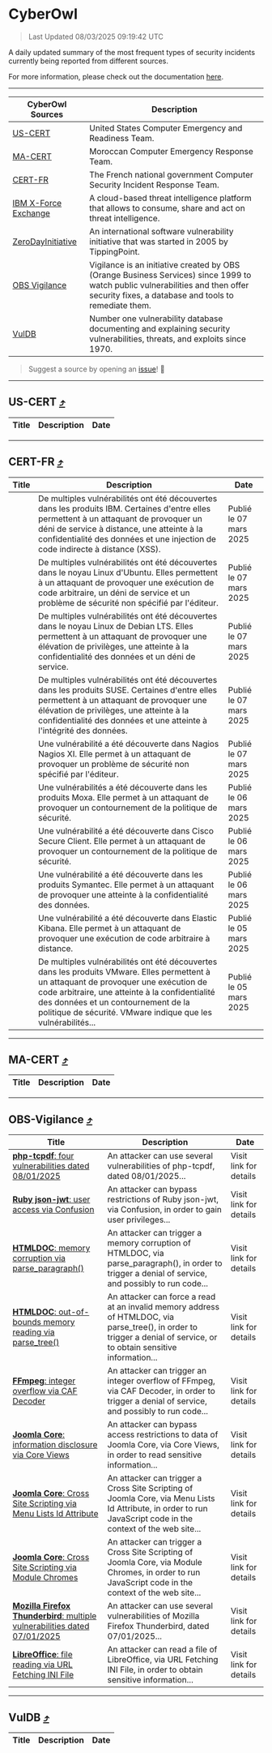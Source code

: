 
 <div id='top'></div>

# CyberOwl

 > Last Updated 08/03/2025 09:19:42 UTC
 
 A daily updated summary of the most frequent types of security incidents currently being reported from different sources.
 
 For more information, please check out the documentation [here](./docs/README.md).
 
 ---
 |CyberOwl Sources|Description|
 |---|---|
 |[US-CERT](#us-cert-arrow_heading_up)|United States Computer Emergency and Readiness Team.|
 |[MA-CERT](#ma-cert-arrow_heading_up)|Moroccan Computer Emergency Response Team.|
 |[CERT-FR](#cert-fr-arrow_heading_up)|The French national government Computer Security Incident Response Team.|
 |[IBM X-Force Exchange](#ibmcloud-arrow_heading_up)|A cloud-based threat intelligence platform that allows to consume, share and act on threat intelligence.|
 |[ZeroDayInitiative](#zerodayinitiative-arrow_heading_up)|An international software vulnerability initiative that was started in 2005 by TippingPoint.|
 |[OBS Vigilance](#obs-vigilance-arrow_heading_up)|Vigilance is an initiative created by OBS (Orange Business Services) since 1999 to watch public vulnerabilities and then offer security fixes, a database and tools to remediate them.|
 |[VulDB](#vuldb-arrow_heading_up)|Number one vulnerability database documenting and explaining security vulnerabilities, threats, and exploits since 1970.|
 
 > Suggest a source by opening an [issue](https://github.com/karimhabush/cyberowl/issues)! :raised_hands:
 ---

## US-CERT [:arrow_heading_up:](#cyberowl)

 |Title|Description|Date|
 |---|---|---|
 
 ---

## CERT-FR [:arrow_heading_up:](#cyberowl)

 |Title|Description|Date|
 |---|---|---|
 |[](https://www.cert.ssi.gouv.fr/avis/CERTFR-2025-AVI-0186/)|De multiples vulnérabilités ont été découvertes dans les produits IBM. Certaines d'entre elles permettent à un attaquant de provoquer un déni de service à distance, une atteinte à la confidentialité des données et une injection de code indirecte à distance (XSS).|Publié le 07 mars 2025|
 |[](https://www.cert.ssi.gouv.fr/avis/CERTFR-2025-AVI-0185/)|De multiples vulnérabilités ont été découvertes dans le noyau Linux d'Ubuntu. Elles permettent à un attaquant de provoquer une exécution de code arbitraire, un déni de service et un problème de sécurité non spécifié par l'éditeur.|Publié le 07 mars 2025|
 |[](https://www.cert.ssi.gouv.fr/avis/CERTFR-2025-AVI-0184/)|De multiples vulnérabilités ont été découvertes dans le noyau Linux de Debian LTS. Elles permettent à un attaquant de provoquer une élévation de privilèges, une atteinte à la confidentialité des données et un déni de service.|Publié le 07 mars 2025|
 |[](https://www.cert.ssi.gouv.fr/avis/CERTFR-2025-AVI-0183/)|De multiples vulnérabilités ont été découvertes dans les produits SUSE. Certaines d'entre elles permettent à un attaquant de provoquer une élévation de privilèges, une atteinte à la confidentialité des données et une atteinte à l'intégrité des données.|Publié le 07 mars 2025|
 |[](https://www.cert.ssi.gouv.fr/avis/CERTFR-2025-AVI-0182/)|Une vulnérabilité a été découverte dans Nagios Nagios XI. Elle permet à un attaquant de provoquer un problème de sécurité non spécifié par l'éditeur.|Publié le 07 mars 2025|
 |[](https://www.cert.ssi.gouv.fr/avis/CERTFR-2025-AVI-0181/)|Une vulnérabilités a été découverte dans les produits Moxa. Elle permet à un attaquant de provoquer un contournement de la politique de sécurité.|Publié le 06 mars 2025|
 |[](https://www.cert.ssi.gouv.fr/avis/CERTFR-2025-AVI-0180/)|Une vulnérabilité a été découverte dans Cisco Secure Client. Elle permet à un attaquant de provoquer un contournement de la politique de sécurité.|Publié le 06 mars 2025|
 |[](https://www.cert.ssi.gouv.fr/avis/CERTFR-2025-AVI-0179/)|Une vulnérabilité a été découverte dans les produits Symantec. Elle permet à un attaquant de provoquer une atteinte à la confidentialité des données.|Publié le 06 mars 2025|
 |[](https://www.cert.ssi.gouv.fr/avis/CERTFR-2025-AVI-0178/)|Une vulnérabilité a été découverte dans Elastic Kibana. Elle permet à un attaquant de provoquer une exécution de code arbitraire à distance.|Publié le 05 mars 2025|
 |[](https://www.cert.ssi.gouv.fr/avis/CERTFR-2025-AVI-0177/)|De multiples vulnérabilités ont été découvertes dans les produits VMware. Elles permettent à un attaquant de provoquer une exécution de code arbitraire, une atteinte à la confidentialité des données et un contournement de la politique de sécurité. VMware indique que les vulnérabilités...|Publié le 05 mars 2025|
 
 ---

## MA-CERT [:arrow_heading_up:](#cyberowl)

 |Title|Description|Date|
 |---|---|---|
 
 ---

## OBS-Vigilance [:arrow_heading_up:](#cyberowl)

 |Title|Description|Date|
 |---|---|---|
 |[<a href="https://vigilance.fr/vulnerability/php-tcpdf-four-vulnerabilities-dated-08-01-2025-46018" class="noirorange"><b>php-tcpdf</b>: four vulnerabilities dated 08/01/2025</a>](https://vigilance.fr/vulnerability/php-tcpdf-four-vulnerabilities-dated-08-01-2025-46018)|An attacker can use several vulnerabilities of php-tcpdf, dated 08/01/2025...|Visit link for details|
 |[<a href="https://vigilance.fr/vulnerability/Ruby-json-jwt-user-access-via-Confusion-46017" class="noirorange"><b>Ruby json-jwt</b>: user access via Confusion</a>](https://vigilance.fr/vulnerability/Ruby-json-jwt-user-access-via-Confusion-46017)|An attacker can bypass restrictions of Ruby json-jwt, via Confusion, in order to gain user privileges...|Visit link for details|
 |[<a href="https://vigilance.fr/vulnerability/HTMLDOC-memory-corruption-via-parse-paragraph-46016" class="noirorange"><b>HTMLDOC</b>: memory corruption via parse_paragraph()</a>](https://vigilance.fr/vulnerability/HTMLDOC-memory-corruption-via-parse-paragraph-46016)|An attacker can trigger a memory corruption of HTMLDOC, via parse_paragraph(), in order to trigger a denial of service, and possibly to run code...|Visit link for details|
 |[<a href="https://vigilance.fr/vulnerability/HTMLDOC-out-of-bounds-memory-reading-via-parse-tree-46015" class="noirorange"><b>HTMLDOC</b>: out-of-bounds memory reading via parse_tree()</a>](https://vigilance.fr/vulnerability/HTMLDOC-out-of-bounds-memory-reading-via-parse-tree-46015)|An attacker can force a read at an invalid memory address of HTMLDOC, via parse_tree(), in order to trigger a denial of service, or to obtain sensitive information...|Visit link for details|
 |[<a href="https://vigilance.fr/vulnerability/FFmpeg-integer-overflow-via-CAF-Decoder-46014" class="noirorange"><b>FFmpeg</b>: integer overflow via CAF Decoder</a>](https://vigilance.fr/vulnerability/FFmpeg-integer-overflow-via-CAF-Decoder-46014)|An attacker can trigger an integer overflow of FFmpeg, via CAF Decoder, in order to trigger a denial of service, and possibly to run code...|Visit link for details|
 |[<a href="https://vigilance.fr/vulnerability/Joomla-Core-information-disclosure-via-Core-Views-46012" class="noirorange"><b>Joomla Core</b>: information disclosure via Core Views</a>](https://vigilance.fr/vulnerability/Joomla-Core-information-disclosure-via-Core-Views-46012)|An attacker can bypass access restrictions to data of Joomla Core, via Core Views, in order to read sensitive information...|Visit link for details|
 |[<a href="https://vigilance.fr/vulnerability/Joomla-Core-Cross-Site-Scripting-via-Menu-Lists-Id-Attribute-46011" class="noirorange"><b>Joomla Core</b>: Cross Site Scripting via Menu Lists Id Attribute</a>](https://vigilance.fr/vulnerability/Joomla-Core-Cross-Site-Scripting-via-Menu-Lists-Id-Attribute-46011)|An attacker can trigger a Cross Site Scripting of Joomla Core, via Menu Lists Id Attribute, in order to run JavaScript code in the context of the web site...|Visit link for details|
 |[<a href="https://vigilance.fr/vulnerability/Joomla-Core-Cross-Site-Scripting-via-Module-Chromes-46010" class="noirorange"><b>Joomla Core</b>: Cross Site Scripting via Module Chromes</a>](https://vigilance.fr/vulnerability/Joomla-Core-Cross-Site-Scripting-via-Module-Chromes-46010)|An attacker can trigger a Cross Site Scripting of Joomla Core, via Module Chromes, in order to run JavaScript code in the context of the web site...|Visit link for details|
 |[<a href="https://vigilance.fr/vulnerability/Mozilla-Firefox-Thunderbird-multiple-vulnerabilities-dated-07-01-2025-46009" class="noirorange"><b>Mozilla Firefox  Thunderbird</b>: multiple vulnerabilities dated 07/01/2025</a>](https://vigilance.fr/vulnerability/Mozilla-Firefox-Thunderbird-multiple-vulnerabilities-dated-07-01-2025-46009)|An attacker can use several vulnerabilities of Mozilla Firefox  Thunderbird, dated 07/01/2025...|Visit link for details|
 |[<a href="https://vigilance.fr/vulnerability/LibreOffice-file-reading-via-URL-Fetching-INI-File-46008" class="noirorange"><b>LibreOffice</b>: file reading via URL Fetching INI File</a>](https://vigilance.fr/vulnerability/LibreOffice-file-reading-via-URL-Fetching-INI-File-46008)|An attacker can read a file of LibreOffice, via URL Fetching INI File, in order to obtain sensitive information...|Visit link for details|
 
 ---

## VulDB [:arrow_heading_up:](#cyberowl)

 |Title|Description|Date|
 |---|---|---|
 